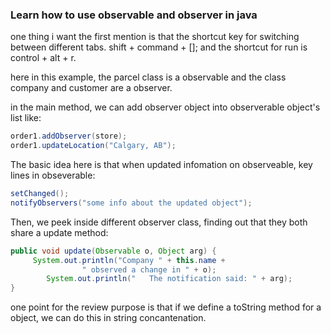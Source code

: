 ### Learn how to use observable and observer in java ###

one thing i want the first mention is that the shortcut key for switching between different tabs. shift + command + []; and the shortcut for run is control + alt + r.

here in this example, the parcel class is a observable and the class company and customer are a observer.

in the main method, we can add observer object into observerable object's list like:

```java
order1.addObserver(store);
order1.updateLocation("Calgary, AB");
```
The basic idea here is that when updated infomation on observeable, key lines in obseverable:

```java
setChanged();
notifyObservers("some info about the updated object");
```

Then, we peek inside different observer class, finding out that they both share a update method:

```java
public void update(Observable o, Object arg) {
	 System.out.println("Company " + this.name +
                " observed a change in " + o);
        System.out.println("   The notification said: " + arg);
}
```

one point for the review purpose is that if we define a toString method for a object, we can do this in string concantenation.





























